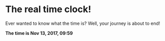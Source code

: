 # The real time clock!

Ever wanted to know what the time is? Well, your journey is about to end!

**The time is Nov 13, 2017, 09:59**